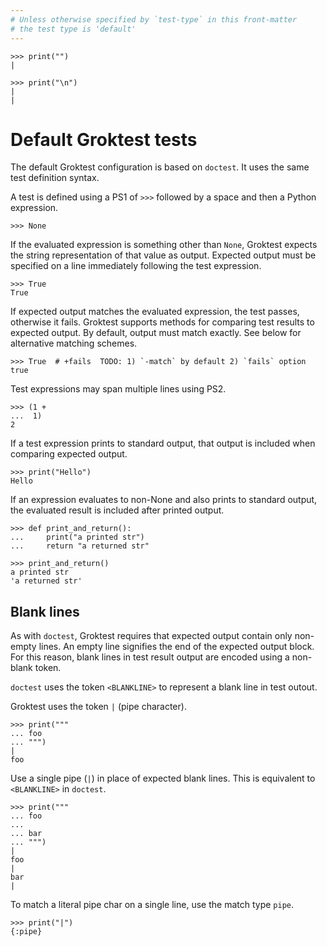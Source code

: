 ```yaml
---
# Unless otherwise specified by `test-type` in this front-matter
# the test type is 'default'
---
```


    >>> print("")
    |

    >>> print("\n")
    |
    |

# Default Groktest tests

The default Groktest configuration is based on `doctest`. It uses the
same test definition syntax.

A test is defined using a PS1 of `>>>` followed by a space and then a
Python expression.

    >>> None

If the evaluated expression is something other than `None`, Groktest
expects the string representation of that value as output. Expected
output must be specified on a line immediately following the test
expression.

    >>> True
    True

If expected output matches the evaluated expression, the test passes,
otherwise it fails. Groktest supports methods for comparing test results
to expected output. By default, output must match exactly. See below for
alternative matching schemes.

    >>> True  # +fails  TODO: 1) `-match` by default 2) `fails` option
    true

Test expressions may span multiple lines using PS2.

    >>> (1 +
    ...  1)
    2

If a test expression prints to standard output, that output is included when comparing expected output.

    >>> print("Hello")
    Hello

If an expression evaluates to non-None and also prints to standard
output, the evaluated result is included after printed output.

    >>> def print_and_return():
    ...     print("a printed str")
    ...     return "a returned str"

    >>> print_and_return()
    a printed str
    'a returned str'

## Blank lines

As with `doctest`, Groktest requires that expected output contain only
non-empty lines. An empty line signifies the end of the expected output
block. For this reason, blank lines in test result output are encoded
using a non-blank token.

`doctest` uses the token `<BLANKLINE>` to represent a blank line in test
outout.

Groktest uses the token `|` (pipe character).

    >>> print("""
    ... foo
    ... """)
    |
    foo


Use a single pipe (`|`) in place of expected blank lines. This is
equivalent to `<BLANKLINE>` in `doctest`.

    >>> print("""
    ... foo
    ...
    ... bar
    ... """)
    |
    foo
    |
    bar
    |

To match a literal pipe char on a single line, use the match type
`pipe`.

    >>> print("|")
    {:pipe}
